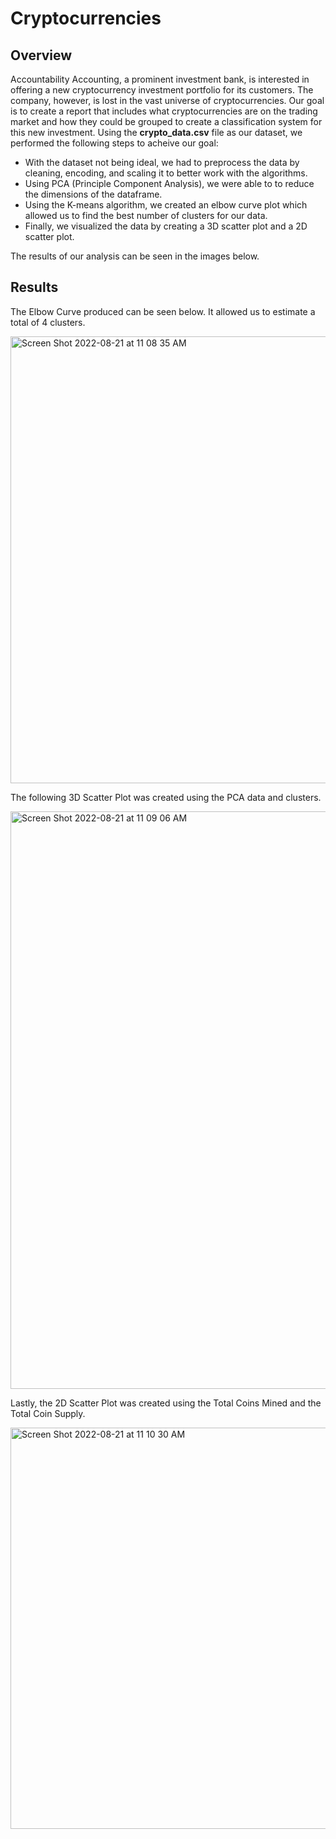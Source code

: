 # Cryptocurrencies

## Overview

Accountability Accounting, a prominent investment bank, is interested in offering a new cryptocurrency investment portfolio for its customers. The company, however, is lost in the vast universe of cryptocurrencies. Our goal is to create a report that includes what cryptocurrencies are on the trading market and how they could be grouped to create a classification system for this new investment. Using the **crypto_data.csv** file as our dataset, we performed the following steps to acheive our goal:

* With the dataset not being ideal, we had to preprocess the data by cleaning, encoding, and scaling it to better work with the algorithms.
* Using PCA (Principle Component Analysis), we were able to to reduce the dimensions of the dataframe.
* Using the K-means algorithm, we created an elbow curve plot which allowed us to find the best number of clusters for our data.
* Finally, we visualized the data by creating a 3D scatter plot and a 2D scatter plot. 

The results of our analysis can be seen in the images below. 

## Results

The Elbow Curve produced can be seen below. It allowed us to estimate a total of 4 clusters. 

<img width="715" alt="Screen Shot 2022-08-21 at 11 08 35 AM" src="https://user-images.githubusercontent.com/101564349/185797689-e990d4b9-0deb-4d65-8c61-f5eec9044575.png">

The following 3D Scatter Plot was created using the PCA data and clusters.

<img width="924" alt="Screen Shot 2022-08-21 at 11 09 06 AM" src="https://user-images.githubusercontent.com/101564349/185797716-cf5a3975-ba46-4f08-b73d-b26cb579f21e.png">

Lastly, the 2D Scatter Plot was created using the Total Coins Mined and the Total Coin Supply. 

<img width="642" alt="Screen Shot 2022-08-21 at 11 10 30 AM" src="https://user-images.githubusercontent.com/101564349/185797795-ef4be8cb-b975-4ac8-8068-df9e8f8f0fb6.png">
